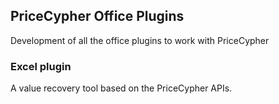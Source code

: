 ## PriceCypher Office Plugins

Development of all the office plugins to work with PriceCypher

### Excel plugin

A value recovery tool based on the PriceCypher APIs.